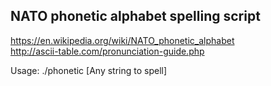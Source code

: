##  NATO phonetic alphabet spelling script  
https://en.wikipedia.org/wiki/NATO_phonetic_alphabet  
http://ascii-table.com/pronunciation-guide.php  

Usage: ./phonetic [Any string to spell]  
